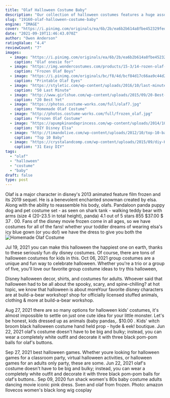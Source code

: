 ```yaml
---
title: "Olaf Halloween Costume Baby"
description: "Our collection of halloween costumes features a huge assortment of ideas for adults, so youre sure to find the perfect fit for parties, parades, trick or treat and other holiday festivities. Our adult costumes"
slug: "19160-olaf-halloween-costume-baby"
engine: "IMAGE"
cover: "https://i.pinimg.com/originals/ea/6b/2b/ea6b2b614a8fbe452329fedebad889a2.jpg"
date: "2021-09-19T11:46:43.070Z"
author: "Owen Anderson"
ratingValue: "4.4"
reviewCount: "7"
images:
  - image: "https://i.pinimg.com/originals/ea/6b/2b/ea6b2b614a8fbe452329fedebad889a2.jpg"
    caption: "Olaf onesie for"
  - image: "https://img.wondercostumes.com/products/15-3/14-rozen-olaf-disney-costume-kit.jpg"
    caption: "Frozen Olaf Boys"
  - image: "https://i.pinimg.com/originals/bc/f8/4d/bcf84d17c66aa9c44d2d905fbfbaeadb.jpg"
    caption: "Printable Olaf Eyes"
  - image: "https://styletic.com/wp-content/uploads/2016/10/last-minute-halloween-costumes/4-last-minute-halloween-costume-ideas-2.jpg"
    caption: "50 Last Minute"
  - image: "http://www.girlshue.com/wp-content/uploads/2015/09/20-Best-Funny-Family-Themed-Halloween-Costume-Ideas-2015-11.jpg"
    caption: "20 Best Yet"
  - image: "https://photos.costume-works.com/full/olaf7.jpg"
    caption: "Homemade Olaf Costume"
  - image: "http://photos.costume-works.com/full/frozen_olaf.jpg"
    caption: "Frozen Olaf Costume"
  - image: "https://apumpkinandaprincess.com/wp-content/uploads/2014/10/DIY-Frozen-Elsa-Costume.jpg"
    caption: "DIY Disney Elsa"
  - image: "http://timandolive.com/wp-content/uploads/2012/10/top-10-baby-halloween-costumes-hot-dog.jpg"
    caption: "Top 10 Baby"
  - image: "https://crystalandcomp.com/wp-content/uploads/2015/09/diy-Halloween-costumes-for-babies-and-toddlers--731x1024.jpg"
    caption: "31 Easy DIY"
tags:
  - "olaf"
  - "halloween"
  - "costume"
  - "baby"
draft: false
type: post
---
```


Olaf is a major character in disney's 2013 animated feature film frozen and its 2019 sequel. He is a benevolent enchanted snowman created by elsa. Along with the ability to reassemble his body, olafs. Pandaloon panda puppy dog and pet costume set - as seen on shark tank - walking teddy bear with arms (size 4 (20-23.5 in total height), panda) 4.1 out of 5 stars 855 $37.00 $ 37 . 00. Fans of the disney movie frozen come in all ages, so we have costumes for all of the fans! whether your toddler dreams of wearing elsa's icy blue gown (or you do!) we have the dress to give you both the
![Homemade Olaf Costume](https://photos.costume-works.com/full/olaf7.jpg "Homemade Olaf Costume")

Jul 19, 2021 you can make this halloween the happiest one on earth, thanks to these seriously fun diy disney costumes. Of course, there are tons of halloween costumes for kids in this. Oct 06, 2021 group costumes are a unique and fun way to celebrate halloween. Whether you&#39;re a trio or a group of five, you&#39;ll love our favorite group costume ideas to try this halloween,
<!--inArticleAds-->

<!--galleryOne-->

Disney halloween decor, shirts, and costumes for adults. Whoever said that halloween had to be all about the spooky, scary, and spine-chilling? at hot topic, we know that halloween is about moreYour favorite disney characters are at build-a-bear workshop! shop for officially licensed stuffed animals, clothing & more at build-a-bear workshop.
<!--inArticleAds-->

<!--galleryTwo-->

Aug 27, 2021 there are so many options for halloween kids' costumes, it's almost impossible to settle on just one cute idea for your little monster. Let's be honest, kids dressed up as animals (baby pandas,. $10.00 . Kids' witch broom black halloween costume hand held prop - hyde & eek! boutique. Jun 22, 2021 olaf's costume doesn't have to be big and bulky; instead, you can wear a completely white outfit and decorate it with three black pom-pom balls for olaf's buttons.
<!--galleryThree-->

Sep 27, 2021 best halloween games. Whether youre looking for halloween games for a classroom party, virtual halloween activities, or halloween games for an adults only party, these are some. Jun 22, 2021 olaf's costume doesn't have to be big and bulky; instead, you can wear a completely white outfit and decorate it with three black pom-pom balls for olaf's buttons.. Sep 09, 2020 fun shack women's 80s baby costume adults dancing movie iconic pink dress.  Sven and olaf from frozen. Photo: amazon Ilovecos women's black long wig cosplay